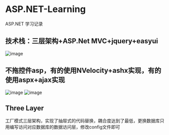 # ASP.NET-Learning
ASP.NET 学习记录

## 技术栈：三层架构+ASP.Net MVC+jquery+easyui
![image](https://github.com/Rac-ice/ASP.NET-Learning/assets/56425821/bcc6b294-fac8-4b86-8fa1-ed71a572a6b1)

## 不拖控件asp，有的使用NVelocity+ashx实现，有的使用aspx+ajax实现
![image](https://github.com/Rac-ice/ASP.NET-Learning/assets/56425821/3d03e74c-cded-4d69-b705-0f39874d48dc)
![image](https://github.com/Rac-ice/ASP.NET-Learning/assets/56425821/372dbc0d-211a-4123-935a-42a865c657cf)

## Three Layer
工厂模式三层架构，实现了抽屉式的代码替换，耦合度达到了最低，更换数据库只用编写访问对应数据库的数据访问层，修改config文件即可

